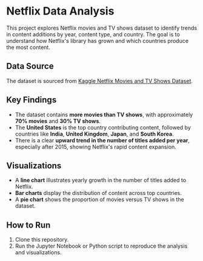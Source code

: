 # Netflix Data Analysis

This project explores Netflix movies and TV shows dataset to identify trends in content additions by year, content type, and country. The goal is to understand how Netflix's library has grown and which countries produce the most content.

## Data Source

The dataset is sourced from [Kaggle Netflix Movies and TV Shows Dataset](https://www.kaggle.com/shivamb/netflix-shows).

## Key Findings

- The dataset contains **more movies than TV shows**, with approximately **70% movies** and **30% TV shows**.  
- The **United States** is the top country contributing content, followed by countries like **India**, **United Kingdom**, **Japan**, and **South Korea**.  
- There is a clear **upward trend in the number of titles added per year**, especially after 2015, showing Netflix's rapid content expansion.  

## Visualizations

- A **line chart** illustrates yearly growth in the number of titles added to Netflix.  
- **Bar charts** display the distribution of content across top countries.  
- A **pie chart** shows the proportion of movies versus TV shows in the dataset.

## How to Run

1. Clone this repository.  
2. Run the Jupyter Notebook or Python script to reproduce the analysis and visualizations.
